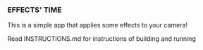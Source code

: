 ### EFFECTS' TIME ###

This is a simple app that applies some effects to your camera!

Read INSTRUCTIONS.md for instructions of building and running


